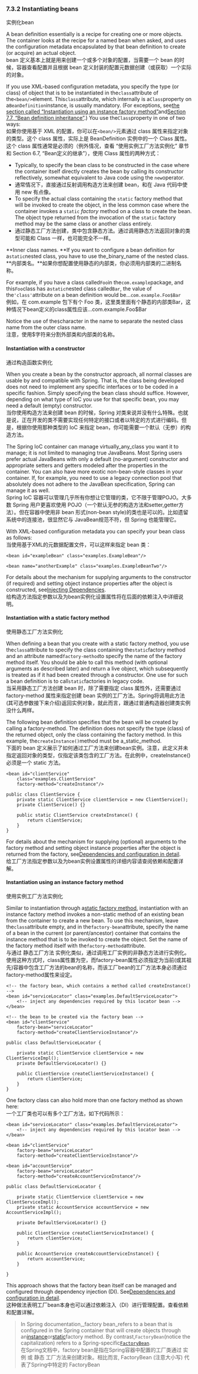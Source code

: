 ### 7.3.2 Instantiating beans

实例化bean

A bean definition essentially is a recipe for creating one or more objects. The container looks at the recipe for a named bean when asked, and uses the configuration metadata encapsulated by that bean definition to create \(or acquire\) an actual object.  
bean 定义基本上就是用来创建一个或多个对象的配置，当需要一个 bean 的时候，容器查看配置并且根据 bean 定义封装的配置元数据创建（或获取）一个实际的对象。

If you use XML-based configuration metadata, you specify the type \(or class\) of object that is to be instantiated in the`class`attribute of the`<bean/>`element. This`class`attribute, which internally is a`Class`property on a`BeanDefinition`instance, is usually mandatory. \(For exceptions, see[the section called “Instantiation using an instance factory method”](https://docs.spring.io/spring/docs/current/spring-framework-reference/htmlsingle/#beans-factory-class-instance-factory-method)and[Section 7.7, “Bean definition inheritance”](https://docs.spring.io/spring/docs/current/spring-framework-reference/htmlsingle/#beans-child-bean-definitions).\) You use the`Class`property in one of two ways:  
如果你使用基于 XML 的配置，你可以在`<bean/>`元素通过 class 属性来指定对象的类型。这个 class 属性，实际上是 BeanDefinition 实例中的一个 Class 属性。这个 class 属性通常是必须的（例外情况，查看 “使用实例工厂方法实例化” 章节和 Section 6.7, “Bean定义的继承”），使用 Class 属性的两种方式：

* Typically, to specify the bean class to be constructed in the case where the container itself directly creates the bean by calling its constructor reflectively, somewhat equivalent to Java code using the `new`operator.
* 通常情况下，直接通过反射调用构造方法来创建 bean，和在 Java 代码中使用 new 有点像。
* To specify the actual class containing the `static` factory method that will be invoked to create the object, in the less common case where the container invokes a  `static` _factory_ method on a class to create the bean. The object type returned from the invocation of the `static` factory method may be the same class or another class entirely.
* 通过静态工厂方法创建，类中包含静态方法。通过调用静态方法返回对象的类型可能和 Class 一样，也可能完全不一样。

**Inner class names. **If you want to configure a bean definition for a`static`nested class, you have to use the\_binary\_name of the nested class.  
**内部类名。**如果你想配置使用静态的内部类，你必须用内部类的二进制名称。

For example, if you have a class called`Foo`in the`com.example`package, and this`Foo`class has a`static`nested class called`Bar`, the value of the`'class'`attribute on a bean definition would be…​`com.example.Foo$Bar  
`例如，在 com.example 包下有个 Foo 类，这里类里面有个静态的内部类Bar，这种情况下bean定义的class属性应该…com.example.Foo$Bar

Notice the use of the`$`character in the name to separate the nested class name from the outer class name.  
注意，使用$字符来分割外部类和内部类的名称。

#### Instantiation with a constructor

通过构造函数实例化

When you create a bean by the constructor approach, all normal classes are usable by and compatible with Spring. That is, the class being developed does not need to implement any specific interfaces or to be coded in a specific fashion. Simply specifying the bean class should suffice. However, depending on what type of IoC you use for that specific bean, you may need a default \(empty\) constructor.  
当你使用构造方法来创建 bean 的时候，Spring 对类来说并没有什么特殊。也就是说，正在开发的类不需要实现任何特定的接口或者以特定的方式进行编码。但是，根据你使用那种类型的 IoC 来指定 bean，你可能需要一个默认（无参）的构造方法。

The Spring IoC container can manage virtually\_any\_class you want it to manage; it is not limited to managing true JavaBeans. Most Spring users prefer actual JavaBeans with only a default \(no-argument\) constructor and appropriate setters and getters modeled after the properties in the container. You can also have more exotic non-bean-style classes in your container. If, for example, you need to use a legacy connection pool that absolutely does not adhere to the JavaBean specification, Spring can manage it as well.  
Spring IoC 容器可以管理几乎所有你想让它管理的类，它不限于管理POJO。大多数 Spring 用户更喜欢使用 POJO（一个默认无参的构造方法和setter,getter方法）。但在容器中使用非 bean 形式\(non-bean style\)的类也是可以的。比如遗留系统中的连接池，很显然它与 JavaBean规范不符，但 Spring 也能管理它。

With XML-based configuration metadata you can specify your bean class as follows:  
当使用基于XML的元数据配置文件，可以这样来指定 bean 类：

```
<bean id="exampleBean" class="examples.ExampleBean"/>

<bean name="anotherExample" class="examples.ExampleBeanTwo"/>
```

For details about the mechanism for supplying arguments to the constructor \(if required\) and setting object instance properties after the object is constructed, see[Injecting Dependencies](https://docs.spring.io/spring/docs/current/spring-framework-reference/htmlsingle/#beans-factory-collaborators).  
给构造方法指定参数以及为bean实例化设置属性将在后面的依赖注入中详细说明。

#### Instantiation with a static factory method

使用静态工厂方法实例化

When defining a bean that you create with a static factory method, you use the`class`attribute to specify the class containing the`static`factory method and an attribute named`factory-method`to specify the name of the factory method itself. You should be able to call this method \(with optional arguments as described later\) and return a live object, which subsequently is treated as if it had been created through a constructor. One use for such a bean definition is to call`static`factories in legacy code.  
当采用静态工厂方法创建 bean 时，除了需要指定 class 属性外，还需要通过 factory-method 属性来指定创建 bean 实例的工厂方法。Spring将调用此方法\(其可选参数接下来介绍\)返回实例对象，就此而言，跟通过普通构造器创建类实例没什么两样。

The following bean definition specifies that the bean will be created by calling a factory-method. The definition does not specify the type \(class\) of the returned object, only the class containing the factory method. In this example, the`createInstance()`method must be a\_static\_method.  
下面的 bean 定义展示了如何通过工厂方法来创建bean实例。注意，此定义并未指定返回对象的类型，仅指定该类包含的工厂方法。在此例中，createInstance\(\) 必须是一个 static 方法。

```
<bean id="clientService"
    class="examples.ClientService"
    factory-method="createInstance"/>
```

```
public class ClientService {
    private static ClientService clientService = new ClientService();
    private ClientService() {}

    public static ClientService createInstance() {
        return clientService;
    }
}
```

For details about the mechanism for supplying \(optional\) arguments to the factory method and setting object instance properties after the object is returned from the factory, see[Dependencies and configuration in detail](https://docs.spring.io/spring/docs/current/spring-framework-reference/htmlsingle/#beans-factory-properties-detailed).  
给工厂方法指定参数以及为bean实例设置属性的详细内容请查阅依赖和配置详解。

#### Instantiation using an instance factory method

使用实例工厂方法实例化

Similar to instantiation through a[static factory method](https://docs.spring.io/spring/docs/current/spring-framework-reference/htmlsingle/#beans-factory-class-static-factory-method), instantiation with an instance factory method invokes a non-static method of an existing bean from the container to create a new bean. To use this mechanism, leave the`class`attribute empty, and in the`factory-bean`attribute, specify the name of a bean in the current \(or parent/ancestor\) container that contains the instance method that is to be invoked to create the object. Set the name of the factory method itself with the`factory-method`attribute.  
与通过 静态工厂方法 实例化类似，通过调用工厂实例的非静态方法进行实例化。 使用这种方式时，class属性置为空，而factory-bean属性必须指定为当前\(或其祖先\)容器中包含工厂方法的bean的名称，而该工厂bean的工厂方法本身必须通过factory-method属性来设定。

```
<!-- the factory bean, which contains a method called createInstance() -->
<bean id="serviceLocator" class="examples.DefaultServiceLocator">
    <!-- inject any dependencies required by this locator bean -->
</bean>

<!-- the bean to be created via the factory bean -->
<bean id="clientService"
    factory-bean="serviceLocator"
    factory-method="createClientServiceInstance"/>
```

```
public class DefaultServiceLocator {

    private static ClientService clientService = new ClientServiceImpl();
    private DefaultServiceLocator() {}

    public ClientService createClientServiceInstance() {
        return clientService;
    }
}
```

One factory class can also hold more than one factory method as shown here:  
一个工厂类也可以有多个工厂方法，如下代码所示：

```
<bean id="serviceLocator" class="examples.DefaultServiceLocator">
    <!-- inject any dependencies required by this locator bean -->
</bean>

<bean id="clientService"
    factory-bean="serviceLocator"
    factory-method="createClientServiceInstance"/>

<bean id="accountService"
    factory-bean="serviceLocator"
    factory-method="createAccountServiceInstance"/>
```

```
public class DefaultServiceLocator {

    private static ClientService clientService = new ClientServiceImpl();
    private static AccountService accountService = new AccountServiceImpl();

    private DefaultServiceLocator() {}

    public ClientService createClientServiceInstance() {
        return clientService;
    }

    public AccountService createAccountServiceInstance() {
        return accountService;
    }

}
```

This approach shows that the factory bean itself can be managed and configured through dependency injection \(DI\). See[Dependencies and configuration in detail](https://docs.spring.io/spring/docs/current/spring-framework-reference/htmlsingle/#beans-factory-properties-detailed).  
这种做法表明工厂bean本身也可以通过依赖注入（DI）进行管理配置。查看依赖和配置详解。

> In Spring documentation,\_factory bean\_refers to a bean that is configured in the Spring container that will create objects through an[instance](https://docs.spring.io/spring/docs/current/spring-framework-reference/htmlsingle/#beans-factory-class-instance-factory-method)or[static](https://docs.spring.io/spring/docs/current/spring-framework-reference/htmlsingle/#beans-factory-class-static-factory-method)factory method. By contrast,`FactoryBean`\(notice the capitalization\) refers to a Spring-specific[`FactoryBean`](https://docs.spring.io/spring/docs/current/spring-framework-reference/htmlsingle/#beans-factory-extension-factorybean).  
> 在Spring文档中，factory bean是指在Spring容器中配置的工厂类通过 实例 或 静态 工厂方法来创建对象。相比而言, FactoryBean \(注意大小写\) 代表了Spring中特定的 FactoryBean



